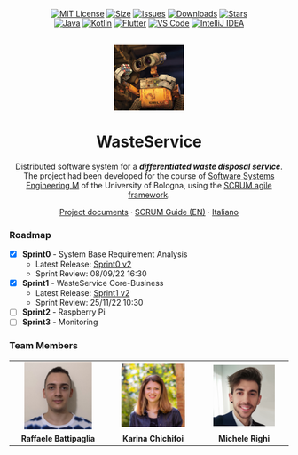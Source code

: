 <div align="center">

[![MIT License][license-shield]][license-url]
[![Size][size-shield]][size-url]
[![Issues][issues-shield]][issues-url]
[![Downloads][downloads-shield]][downloads-url]
[![Stars][stars-shield]][stars-url]\
[![Java][java-shield]][java-url]
[![Kotlin][kotlin-shield]][kotlin-url]
[![Flutter][flutter-shield]][flutter-url]
[![VS Code][vscode-shield]][vscode-url]
[![IntelliJ IDEA][intellij-shield]][intellij-url]

<br/>
</div>

<div align="center">
  <img align="center" width="25%" src="commons/resources/imgs/walle.jpg"/>
  
  <h1>WasteService</h1>
  
  Distributed software system for a ***differentiated waste disposal service***. The project had been developed for the course of [Software Systems Engineering M](https://www.unibo.it/en/teaching/course-unit-catalogue/course-unit/2021/468003) of the University of Bologna, using the [SCRUM agile framework](https://www.scrum.org/resources/what-is-scrum).
  
  [Project documents](https://htmlpreview.github.io/?https://raw.githubusercontent.com/iss2022-BCR/WasteService/main/Sprint0/index.html)
  ·
  [SCRUM Guide (EN)](./commons/2020-Scrum-Guide-US.pdf)
  ·
  [Italiano](./README.it.md)
  
</div>


### Roadmap
- [x] **Sprint0** - System Base Requirement Analysis
  - Latest Release: [Sprint0 v2](https://github.com/iss2022-BCR/WasteService/releases/tag/sprint0_v2)
  - Sprint Review: 08/09/22 16:30
- [x] **Sprint1** - WasteService Core-Business
  - Latest Release: [Sprint1 v2](https://github.com/iss2022-BCR/WasteService/releases/tag/sprint1_v2)
  - Sprint Review: 25/11/22 10:30
- [ ] **Sprint2** - Raspberry Pi
- [ ] **Sprint3** - Monitoring

### Team Members
<table>
  <!--<tr align="center"><td colspan="3"><b>Team BCR</b></td></tr>-->
  <tr align="center">
    <td><a href="https://github.com/Clappy98"><img width="75%" src="./commons/resources/imgs/team/avatar_Raffaele_Battipaglia.jpg"></a></td>
    <td><a href="https://github.com/TryKatChup"><img width="75%" src="./commons/resources/imgs/team/avatar_Karina_Chichifoi.jpg"></a></td>
    <td><a href="https://github.com/mikyll"><img width="75%" src="./commons/resources/imgs/team/avatar_Michele_Righi.png"></a></td>
  </tr>
  <tr align="center">
    <td><b>Raffaele Battipaglia</b></td>
    <td><b>Karina Chichifoi</b></td>
    <td><b>Michele Righi</b></td>
  </tr>
</table>


[java-shield]: https://img.shields.io/badge/Java-ED8B00?logo=java&logoColor=white
[java-url]: https://www.java.com
[kotlin-shield]: https://img.shields.io/badge/kotlin-%237F52FF.svg?logo=kotlin&logoColor=white
[kotlin-url]: https://kotlinlang.org/
[flutter-shield]: https://img.shields.io/badge/Flutter-%2302569B.svg?logo=Flutter&logoColor=white
[flutter-url]: https://flutter.dev/
[vscode-shield]: https://img.shields.io/badge/Visual%20Studio%20Code-0078d7.svg?logo=visual-studio-code&logoColor=white
[vscode-url]: https://code.visualstudio.com/
[intellij-shield]: https://img.shields.io/badge/IntelliJ%20IDEA-000000.svg?logo=intellij-idea&logoColor=blue
[intellij-url]: https://www.jetbrains.com/idea/ 
[downloads-shield]: https://img.shields.io/github/downloads/iss2022-BCR/WasteService/total
[downloads-url]: https://github.com/iss2022-BCR/WasteService/releases/latest
[license-shield]: https://img.shields.io/github/license/iss2022-BCR/WasteService
[license-url]: https://github.com/iss2022-BCR/WasteService/blob/main/LICENSE
[size-shield]: 	https://img.shields.io/github/repo-size/iss2022-BCR/WasteService
[size-url]: https://github.com/iss2022-BCR/WasteService
[issues-shield]: https://img.shields.io/github/issues/iss2022-BCR/WasteService
[issues-url]: https://github.com/iss2022-BCR/WasteService/issues
[stars-shield]: https://custom-icon-badges.herokuapp.com/github/stars/iss2022-BCR/WasteService?logo=star&logoColor=yellow
[stars-url]: https://github.com/iss2022-BCR/WasteService/stargazers
